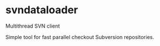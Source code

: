 # svndataloader
Multithread SVN client

Simple tool for fast parallel checkout Subversion repositories.

